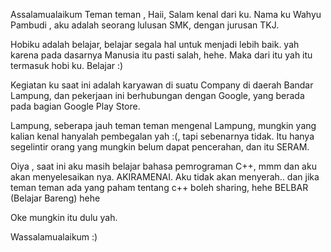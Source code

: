 Assalamualaikum Teman teman , Haii, Salam kenal dari ku. Nama ku 
Wahyu Pambudi , aku adalah seorang lulusan SMK, dengan jurusan TKJ.

Hobiku adalah belajar, belajar segala hal untuk menjadi lebih baik. yah karena pada dasarnya Manusia itu pasti salah, hehe. Maka dari itu yah itu termasuk hobi ku. Belajar :)

Kegiatan ku saat ini adalah karyawan di suatu Company di daerah Bandar Lampung, dan pekerjaan ini berhubungan dengan Google, yang berada pada bagian Google Play Store.

Lampung, seberapa jauh teman teman mengenal Lampung, mungkin yang kalian kenal hanyalah pembegalan yah :(, tapi sebenarnya tidak. Itu hanya segelintir orang yang mungkin belum dapat pencerahan, dan itu SERAM.

Oiya , saat ini aku masih belajar bahasa pemrograman C++, mmm dan aku akan menyelesaikan nya. AKIRAMENAI. Aku tidak akan menyerah.. dan jika teman teman ada yang paham tentang c++ boleh sharing, hehe BELBAR (Belajar Bareng) hehe

Oke mungkin itu dulu yah.

Wassalamualaikum :)
